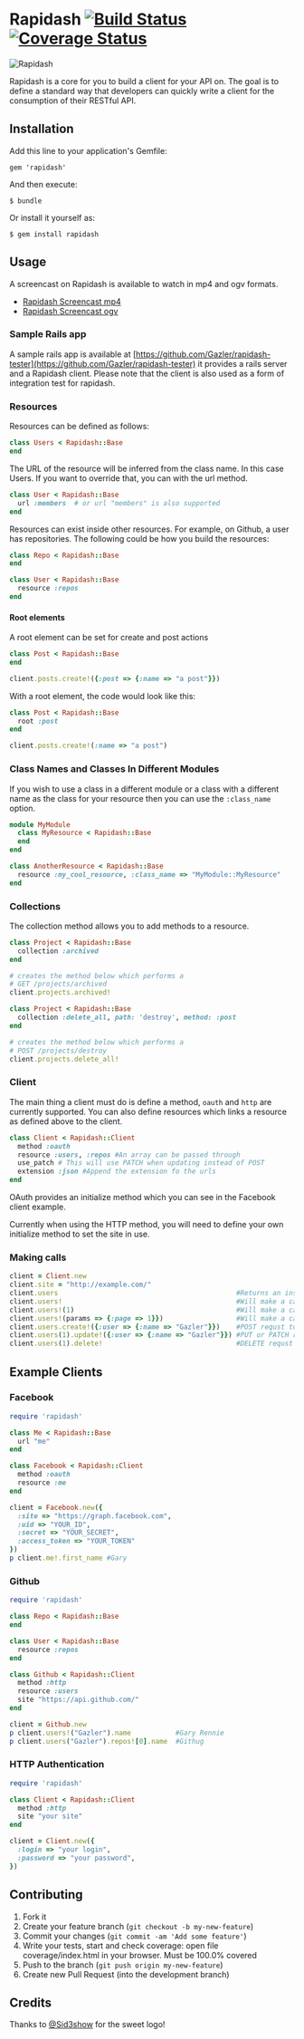 # Rapidash [![Build Status](https://travis-ci.org/Gazler/rapidash.png?branch=master)](https://travis-ci.org/Gazler/rapidash) [![Coverage Status](https://coveralls.io/repos/Gazler/rapidash/badge.png?branch=master)](https://coveralls.io/r/Gazler/rapidash?branch=master)

![Rapidash](http://rapidashgem.com/images/rapidash.png)

Rapidash is a core for you to build a client for your API on.  The goal is to define a standard way that developers can quickly write a client for the consumption of their RESTful API.

## Installation

Add this line to your application's Gemfile:

    gem 'rapidash'

And then execute:

    $ bundle

Or install it yourself as:

    $ gem install rapidash

## Usage

A screencast on Rapidash is available to watch in mp4 and ogv formats.

 * [Rapidash Screencast mp4](http://screencasts.gazler.com/rapidash.mp4)
 * [Rapidash Screencast ogv](http://screencasts.gazler.com/rapidash.ogv)

### Sample Rails app

A sample rails app is available at [https://github.com/Gazler/rapidash-tester](https://github.com/Gazler/rapidash-tester) it provides a rails server and a Rapidash client.  Please note that the client is also used as a form of integration test for rapidash.

### Resources

Resources can be defined as follows:

```ruby
class Users < Rapidash::Base
end
```

The URL of the resource will be inferred from the class name.  In this case Users.  If you want to override that, you can with the url method.

```ruby
class User < Rapidash::Base
  url :members  # or url "members" is also supported
end
```

Resources can exist inside other resources.  For example, on Github, a user has repositories.  The following could be how you build the resources:

```ruby
class Repo < Rapidash::Base
end

class User < Rapidash::Base
  resource :repos
end
```

#### Root elements

A root element can be set for create and post actions

```ruby
class Post < Rapidash::Base
end

client.posts.create!({:post => {:name => "a post"}})
```

With a root element, the code would look like this:

```ruby
class Post < Rapidash::Base
  root :post
end

client.posts.create!(:name => "a post")
```

### Class Names and Classes In Different Modules

If you wish to use a class in a different module or a class with a different name as the class for your resource then you can use the `:class_name` option.

```ruby
module MyModule
  class MyResource < Rapidash::Base
  end
end

class AnotherResource < Rapidash::Base
  resource :my_cool_resource, :class_name => "MyModule::MyResource"
end
```


### Collections

The collection method allows you to add methods to a resource.

```ruby
class Project < Rapidash::Base
  collection :archived
end

# creates the method below which performs a
# GET /projects/archived
client.projects.archived!

class Project < Rapidash::Base
  collection :delete_all, path: 'destroy', method: :post
end

# creates the method below which performs a
# POST /projects/destroy
client.projects.delete_all!
```

### Client

The main thing a client must do is define a method, `oauth` and `http` are currently supported.  You can also define resources which links a resource as defined above to the client.

```ruby
class Client < Rapidash::Client
  method :oauth
  resource :users, :repos #An array can be passed through
  use_patch # This will use PATCH when updating instead of POST
  extension :json #Append the extension fo the urls
end
```



OAuth provides an initialize method which you can see in the Facebook client example.

Currently when using the HTTP method, you will need to define your own initialize method to set the site in use.

### Making calls

```ruby
client = Client.new
client.site = "http://example.com/"
client.users                                            #Returns an instance of Users
client.users!                                           #Will make a call to "http://example.com/users.json
client.users!(1)                                        #Will make a call to http://example.com/users/1.json
client.users!(params => {:page => 1}})                  #Will make a call to http://example.com/users.json?page=1
client.users.create!({:user => {:name => "Gazler"}})    #POST requst to /users.json
client.users(1).update!({:user => {:name => "Gazler"}}) #PUT or PATCH requst to /users.json
client.users(1).delete!                                 #DELETE requst to /users.json
```

## Example Clients

### Facebook

```ruby
require 'rapidash'

class Me < Rapidash::Base
  url "me"
end

class Facebook < Rapidash::Client
  method :oauth
  resource :me
end

client = Facebook.new({
  :site => "https://graph.facebook.com",
  :uid => "YOUR_ID",
  :secret => "YOUR_SECRET",
  :access_token => "YOUR_TOKEN"
})
p client.me!.first_name #Gary
```

### Github

```ruby
require 'rapidash'

class Repo < Rapidash::Base
end

class User < Rapidash::Base
  resource :repos
end

class Github < Rapidash::Client
  method :http
  resource :users
  site "https://api.github.com/"
end

client = Github.new
p client.users!("Gazler").name           #Gary Rennie
p client.users("Gazler").repos![0].name  #Githug
```

### HTTP Authentication

```ruby
require 'rapidash'

class Client < Rapidash::Client
  method :http
  site "your site"
end

client = Client.new({
  :login => "your login",
  :password => "your password",
})
```

## Contributing

1. Fork it
2. Create your feature branch (`git checkout -b my-new-feature`)
3. Commit your changes (`git commit -am 'Add some feature'`)
4. Write your tests, start and check coverage: open file coverage/index.html in your browser. Must be 100.0% covered
5. Push to the branch (`git push origin my-new-feature`)
6. Create new Pull Request (into the development branch)

## Credits

Thanks to [@Sid3show](https://github.com/Sid3show) for the sweet logo!
